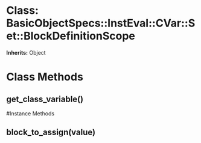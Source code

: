 # Class: BasicObjectSpecs::InstEval::CVar::Set::BlockDefinitionScope
**Inherits:** Object
    



# Class Methods
## get_class_variable() [](#method-c-get_class_variable)

#Instance Methods
## block_to_assign(value) [](#method-i-block_to_assign)

